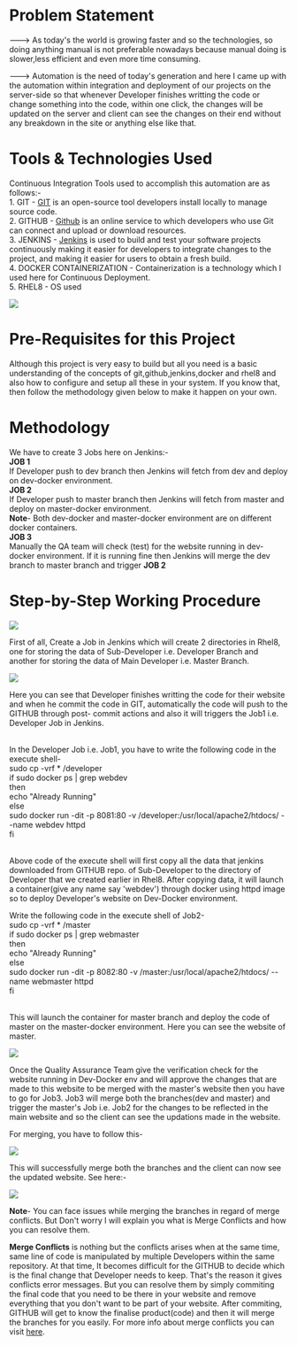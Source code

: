 # Problem Statement
---> As today's the world is growing faster and so the technologies, so doing anything manual is not preferable nowadays because manual doing is slower,less efficient and even        more time consuming.

---> Automation is the need of today's generation and here I came up with the automation within integration and deployment of our projects on the server-side so that whenever        Developer finishes writting the code or change something into the code, within one click, the changes will be updated on the server and client can see the changes on their      end without any breakdown in the site or anything else like that. 


# Tools & Technologies Used
  Continuous Integration Tools used to accomplish this automation are as follows:-
<br>1. GIT - <a href="https://en.wikipedia.org/wiki/Git">GIT</a> is an open-source tool developers install locally to manage source code. 
<br>2. GITHUB - <a href="https://en.wikipedia.org/wiki/GitHub">Github</a> is an online service to which developers who use Git can connect and upload or download resources. 
<br>3. JENKINS - <a href="https://en.wikipedia.org/wiki/Jenkins_(software)">Jenkins</a> is used to build and test your software projects continuously making it easier for developers to integrate changes to the project, and making it easier for users to obtain a fresh build.
<br>4. DOCKER CONTAINERIZATION - Containerization is a technology which I used here for Continuous Deployment. 
<br>5. RHEL8 - OS used 
  
  ![](New%20folder/git_github_jenkins_docker_img.png)
      
  
# Pre-Requisites for this Project 
  Although this project is very easy to build but all you need is a basic understanding of the concepts of git,github,jenkins,docker and rhel8 and also how to configure and       setup   all these in your system. If you know that, then follow the methodology given below to make it happen on your own.  
  

# Methodology 
  We have to create 3 Jobs here on Jenkins:-
  <br><b>JOB 1</b>
  <br>If Developer push to dev branch then Jenkins will fetch from dev and deploy on dev-docker environment.
  <br><b>JOB 2</b>
  <br>If Developer push to master branch then Jenkins will fetch from master and deploy on master-docker environment.
  <br><b>Note</b>- Both dev-docker and master-docker environment are on different docker containers.
  <br><b>JOB 3</b>
  <br>Manually the QA team will check (test) for the website running in dev-docker environment. If it is running fine then Jenkins will merge the dev branch to master branch and    trigger <b>JOB 2</b>


# Step-by-Step Working Procedure
  ![](New%20folder/1.png)
  
  First of all, Create a Job in Jenkins which will create 2 directories in Rhel8, one for storing the data of Sub-Developer i.e. Developer Branch and another for storing the       data of Main Developer i.e. Master Branch.
  
  ![](New%20folder/2.png)
  
  Here you can see that Developer finishes writting the code for their website and when he commit the code in GIT, automatically the code will push to the GITHUB through post-     commit actions and also it will triggers the Job1 i.e. Developer Job in Jenkins.
  
  <br>In the Developer Job i.e. Job1, you have to write the following code in the execute shell-
  <br>sudo cp -vrf * /developer
  <br>if sudo docker ps | grep webdev
  <br>then 
  <br>    echo "Already Running"
  <br>else
  <br>    sudo docker run -dit -p 8081:80 -v /developer:/usr/local/apache2/htdocs/ --name webdev httpd
  <br>fi 
  
  <br>Above code of the execute shell will first copy all the data that jenkins downloaded from GITHUB repo. of Sub-Developer to the directory of Developer that we created          earlier in Rhel8. After copying data, it will launch a container(give any name say 'webdev') through docker using httpd image so to deploy Developer's website on Dev-Docker      environment. 
  
  Write the following code in the execute shell of Job2-
  <br>sudo cp -vrf * /master
  <br>if sudo docker ps | grep webmaster
  <br>then 
  <br>    echo "Already Running"
  <br>else
  <br>   sudo docker run -dit -p 8082:80 -v /master:/usr/local/apache2/htdocs/ --name webmaster httpd
  <br>fi    
  
  <br>This will launch the container for master branch and deploy the code of master on the master-docker environment. Here you can see the website of master.
  
  ![](New%20folder/3.png)
  
  Once the Quality Assurance Team give the verification check for the website running in Dev-Docker env and will approve the changes that are made to this website to be merged     with the master's website then you have to go for Job3. Job3 will merge both the branches(dev and master) and trigger the master's Job i.e. Job2 for the changes to be           reflected in the main website and so the client can see the updations made in the website.
  
  For merging, you have to follow this-
  
  
  ![](New%20folder/4.png)
  
  This will successfully merge both the branches and the client can now see the updated website. See here:-
  
  
  ![](New%20folder/5.png)
  
  <b>Note</b>- You can face issues while merging the branches in regard of merge conflicts. But Don't worry I will explain you what is Merge Conflicts and how you can                      resolve them.
  
<b>Merge Conflicts</b> is nothing but the conflicts arises when at the same time, same line of code is manipulated by multiple Developers within the same repository. At that time, It becomes difficult for the GITHUB to decide which is the final change that Developer needs to keep. That's the reason it gives conflicts error messages. But you can resolve them by simply commiting the final code that you need to be there in your website and remove everything that you don't want to be part of your website. After commiting, GITHUB will get to know the finalise product(code) and then it will merge the branches for you easily. For more info about merge conflicts you can visit <a href="https://docs.github.com/en/github/collaborating-with-issues-and-pull-requests/resolving-a-merge-conflict-using-the-command-line">here</a>.
 
  
  
  



  
  
